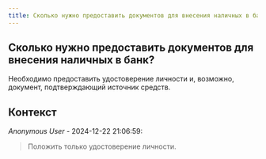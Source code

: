 ```yaml
---
title: Сколько нужно предоставить документов для внесения наличных в банк?
---
```


## Сколько нужно предоставить документов для внесения наличных в банк?

Необходимо предоставить удостоверение личности и, возможно, документ, подтверждающий источник средств.

## Контекст

_Anonymous User_ - 2024-12-22 21:06:59:

> Положить только удостоверение личности.
